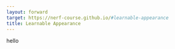 ```yaml
---
layout: forward
target: https://nerf-course.github.io/#learnable-appearance
title: Learnable Appearance
---
```

hello
